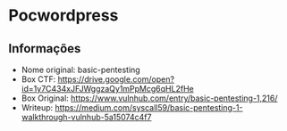 # Pocwordpress

## Informações

* Nome original: basic-pentesting
* Box CTF: https://drive.google.com/open?id=1y7C434xJFJWggzaQy1mPpMcg6qHL2fHe
* Box Original: https://www.vulnhub.com/entry/basic-pentesting-1,216/
* Writeup: https://medium.com/syscall59/basic-pentesting-1-walkthrough-vulnhub-5a15074c4f7
